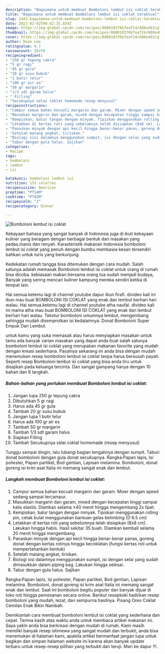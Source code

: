 ```yaml
---
description: "Bagaimana untuk membuat Bomboloni lembut isi coklat teraktual"
title: "Bagaimana untuk membuat Bomboloni lembut isi coklat teraktual"
slug: 2443-bagaimana-untuk-membuat-bomboloni-lembut-isi-coklat-teraktual
date: 2021-03-02T00:42:35.834Z
image: https://img-global.cpcdn.com/recipes/880010376b7eaf24/680x482cq70/bomboloni-lembut-isi-coklat-foto-resep-utama.jpg
thumbnail: https://img-global.cpcdn.com/recipes/880010376b7eaf24/680x482cq70/bomboloni-lembut-isi-coklat-foto-resep-utama.jpg
cover: https://img-global.cpcdn.com/recipes/880010376b7eaf24/680x482cq70/bomboloni-lembut-isi-coklat-foto-resep-utama.jpg
author: Dean Lee
ratingvalue: 4.7
reviewcount: 26270
recipeingredient:
- "250 gr tepung cakra"
- "5 gr ragi"
- "45 gr gula"
- "20 gr susu bubuk"
- "1 butir telur"
- "100 gr air es"
- "50 gr margarin"
- "1/3 sdt garam halus"
- " Filling"
- "Secukupnya selai coklat homemade resep menyusul"
recipeinstructions:
- "Campur semua bahan kecuali margarin dan garam. Mixer dengan speed sedang sampai tercampur."
- "Masukkan margarin dan garam, mixed dengan kecepatan tinggi sampai kalis elastis. Diamkan selama ±40 menit hingga mengembang 2x lipat."
- "Kempiskan, balur tangan dengan minyak. Tipiskan menggunakan rolling pin, cetak bulat menggunakan bantuan gelas belimbing (D 6.5 cm)"
- "Letakkan di kertas roti yang sebelumnya telah disiapkan (8x8 cm). Lakukan hingga habis. Hasil sekitar 35 buah. Diamkan kembali selama 20 menit hingga mengembang."
- "Panaskan minyak dengan api kecil hingga benar-benar panas, goreng donat dengan kertas rotinya hingga kecoklatan (fungsi kertas roti untuk mempertahankan bentuk)"
- "Setelah matang angkat, tiriskan."
- "Biologi sisi dalamnya menggunakan sumpit, isi dengan selai yang sudah dimasukkan dalam piping bag. Lakukan hingga selesai."
- "Tabur dengan gula halus. Sajikan"
categories:
- Recipe
tags:
- bomboloni
- lembut
- isi

katakunci: bomboloni lembut isi 
nutrition: 153 calories
recipecuisine: American
preptime: "PT14M"
cooktime: "PT45M"
recipeyield: "2"
recipecategory: Dinner

---
```



![Bomboloni lembut isi coklat](https://img-global.cpcdn.com/recipes/880010376b7eaf24/680x482cq70/bomboloni-lembut-isi-coklat-foto-resep-utama.jpg)

Kekayaan bahasa yang sangat banyak di Indonesia juga di ikuti kekayaan kuliner yang beragam dengan berbagai bentuk dari masakan yang pedas,manis dan renyah. Karasteristik makanan Indonesia bomboloni lembut isi coklat yang penuh dengan bumbu membawa kesan tersendiri bahkan untuk turis yang berkunjung.


Kedekatan rumah tangga bisa ditemukan dengan cara mudah. Salah satunya adalah memasak Bomboloni lembut isi coklat untuk orang di rumah bisa dicoba. kebiasaan makan bersama orang tua sudah menjadi budaya, Banyak yang sering mencari kuliner kampung mereka sendiri ketika di tempat lain.

Hai semua.ketemu lagi di channel youtube dapur ibun firafi. divideo kali ini ibun mau buat BOMBOLONI ISI COKLAT yang enak dan lembut berhari hari walau. Hai semua.ketemu lagi di channel youtube atha naufal. divideo kali ini mama atha mau buat BOMBOLONI ISI COKLAT yang enak dan lembut berhari hari walau. Tekstur bomboloni umumnya lembut, mengembang sehingga mudah disemprotkan isi kedalamnya. Donat Bomboloni Super Empuk Dan Lembut.

untuk kamu yang suka memasak atau harus menyiapkan masakan untuk tamu ada banyak varian masakan yang dapat anda buat salah satunya bomboloni lembut isi coklat yang merupakan makanan favorite yang mudah dengan kreasi sederhana. Pasalnya sekarang ini anda bisa dengan mudah menemukan resep bomboloni lembut isi coklat tanpa harus bersusah payah.
Seperti resep Bomboloni lembut isi coklat yang bisa anda tiru untuk disajikan pada keluarga tercinta. Dan sangat gampang hanya dengan 10 bahan dan 8 langkah.


<!--inarticleads1-->

##### Bahan-bahan yang perlukan membuat Bomboloni lembut isi coklat:

1. Jangan lupa 250 gr tepung cakra
1. Dibutuhkan 5 gr ragi
1. Harus ada 45 gr gula
1. Tambah 20 gr susu bubuk
1. Jangan lupa 1 butir telur
1. Harus ada 100 gr air es
1. Tambah 50 gr margarin
1. Tambah 1/3 sdt garam halus
1. Siapkan  Filling
1. Tambah Secukupnya selai coklat homemade (resep menyusul)


Tunggu sampai dingin, lalu lubangi bagian tengahnya dengan sumpit. Taburi donat bomboloni dengan gula donat secukupnya. Rangka:Papan lapis, Isi poliester, Papan partikel, Bod gentian, Lapisan melamina. Bomboloni, donat goreng isi krim asal Italia ini memang sangat enak dan lembut. 

<!--inarticleads2-->

##### Langkah membuat  Bomboloni lembut isi coklat:

1. Campur semua bahan kecuali margarin dan garam. Mixer dengan speed sedang sampai tercampur.
1. Masukkan margarin dan garam, mixed dengan kecepatan tinggi sampai kalis elastis. Diamkan selama ±40 menit hingga mengembang 2x lipat.
1. Kempiskan, balur tangan dengan minyak. Tipiskan menggunakan rolling pin, cetak bulat menggunakan bantuan gelas belimbing (D 6.5 cm)
1. Letakkan di kertas roti yang sebelumnya telah disiapkan (8x8 cm). Lakukan hingga habis. Hasil sekitar 35 buah. Diamkan kembali selama 20 menit hingga mengembang.
1. Panaskan minyak dengan api kecil hingga benar-benar panas, goreng donat dengan kertas rotinya hingga kecoklatan (fungsi kertas roti untuk mempertahankan bentuk)
1. Setelah matang angkat, tiriskan.
1. Biologi sisi dalamnya menggunakan sumpit, isi dengan selai yang sudah dimasukkan dalam piping bag. Lakukan hingga selesai.
1. Tabur dengan gula halus. Sajikan


Rangka:Papan lapis, Isi poliester, Papan partikel, Bod gentian, Lapisan melamina. Bomboloni, donat goreng isi krim asal Italia ini memang sangat enak dan lembut. Saat ini bomboloni begitu populer dan banyak dijual di toko roti hingga pemesanan secara online. Berikut resepkoki hadirkan resep bomboloni yang mudah, lezat, dan sempurna hasilnya. Pisang Oreo Coklat Cemilan Enak Bikin Nambah. 

Demikianlah cara membuat bomboloni lembut isi coklat yang sederhana dan cepat. Terima kasih atas waktu anda untuk membaca artikel makanan ini. Saya yakin anda bisa berkreasi dengan mudah di rumah. Kami masih memiliki banyak resep istimewa yang sangat mudah dan terbukti, anda bisa menemukan di halaman kami, apabila artikel bermanfaat jangan lupa untuk bagikan dan simpan halaman website ini karena akan banyak update terbaru untuk resep-resep pilihan yang terbukti dan teruji. Mari ke dapur !!!. 
